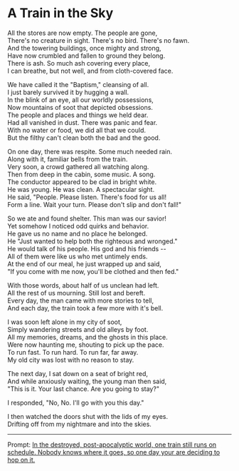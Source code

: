 # A Train in the Sky

All the stores are now empty. The people are gone,\
There's no creature in sight. There's no bird. There's no fawn.\
And the towering buildings, once mighty and strong,\
Have now crumbled and fallen to ground they belong.\
There is ash. So much ash covering every place,\
I can breathe, but not well, and from cloth-covered face.

We have called it the "Baptism," cleansing of all.\
I just barely survived it by hugging a wall.\
In the blink of an eye, all our worldly possessions,\
Now mountains of soot that depicted obsessions.\
The people and places and things we held dear.\
Had all vanished in dust. There was panic and fear.\
With no water or food, we did all that we could.\
But the filthy can't clean both the bad and the good.

On one day, there was respite. Some much needed rain.\
Along with it, familiar bells from the train.\
Very soon, a crowd gathered all watching along.\
Then from deep in the cabin, some music. A song.\
The conductor appeared to be clad in bright white.\
He was young. He was clean. A spectacular sight.\
He said, "People. Please listen. There's food for us all!\
Form a line. Wait your turn. Please don't slip and don't fall!"

So we ate and found shelter. This man was our savior!\
Yet somehow I noticed odd quirks and behavior.\
He gave us no name and no place he belonged.\
He "Just wanted to help both the righteous and wronged."\
He would talk of his people. His god and his friends --\
All of them were like us who met untimely ends.\
At the end of our meal, he just wrapped up and said,\
"If you come with me now, you'll be clothed and then fed."

With those words, about half of us unclean had left.\
All the rest of us mourning. Still lost and bereft.\
Every day, the man came with more stories to tell,\
And each day, the train took a few more with it's bell.

I was soon left alone in my city of soot,\
Simply wandering streets and old alleys by foot.\
All my memories, dreams, and the ghosts in this place.\
Were now haunting me, shouting to pick up the pace.\
To run fast. To run hard. To run far, far away.\
My old city was lost with no reason to stay.

The next day, I sat down on a seat of bright red,\
And while anxiously waiting, the young man then said,\
"This is it. Your last chance. Are you going to stay?"

I responded, "No, No. I'll go with you this day."

I then watched the doors shut with the lids of my eyes.\
Drifting off from my nightmare and into the skies.

---

Prompt: [In the destroyed, post-apocalyptic world, one train still runs on schedule. Nobody knows where it goes, so one day your are deciding to hop on it.](https://www.reddit.com/r/WritingPrompts/comments/1khle3n/wp_in_the_destroyed_postapocalyptic_world_one/)
